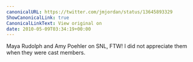 ```yaml
---
canonicalURL: https://twitter.com/jmjordan/status/13645893329
ShowCanonicalLink: true
CanonicalLinkText: View original on
date: 2010-05-09T03:34:19+00:00
---
```

Maya Rudolph and Amy Poehler on SNL, FTW! I did not appreciate them when they were cast members.